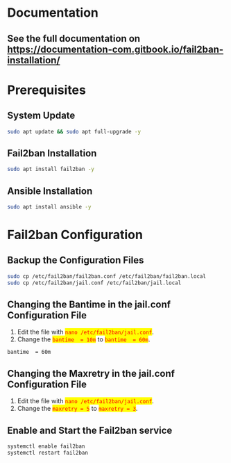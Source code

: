 # Documentation

## See the full documentation on https://documentation-com.gitbook.io/fail2ban-installation/

# Prerequisites

## System Update

```bash
sudo apt update && sudo apt full-upgrade -y
```

## Fail2ban Installation

```bash
sudo apt install fail2ban -y
```

## Ansible Installation

```bash
sudo apt install ansible -y
```

# Fail2ban Configuration

## Backup the Configuration Files

```bash
sudo cp /etc/fail2ban/fail2ban.conf /etc/fail2ban/fail2ban.local
sudo cp /etc/fail2ban/jail.conf /etc/fail2ban/jail.local
```

## Changing the Bantime in the jail.conf Configuration File

1. Edit the file with <mark style="color:red;">`nano /etc/fail2ban/jail.conf`</mark>.
2. Change the <mark style="color:red;">`bantime  = 10m`</mark> to <mark style="color:red;">`bantime  = 60m`</mark>.

```
bantime  = 60m
```

## Changing the Maxretry in the jail.conf Configuration File

1. Edit the file with <mark style="color:red;">`nano /etc/fail2ban/jail.conf`</mark>.
2. Change the <mark style="color:red;">`maxretry = 5`</mark> to <mark style="color:red;">`maxretry = 3`</mark>.

## Enable and Start the Fail2ban service

```bash
systemctl enable fail2ban
systemctl restart fail2ban
```
